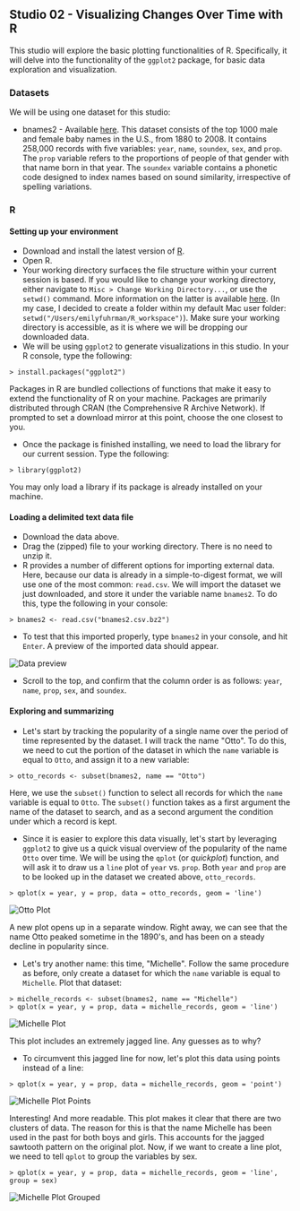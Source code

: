 ## Studio 02 - Visualizing Changes Over Time with R

This studio will explore the basic plotting functionalities of R. Specifically, it will delve into the functionality of the `ggplot2` package, for basic data exploration and visualization. 

### Datasets

We will be using one dataset for this studio:

* bnames2 - Available [here](https://github.com/emilyfuhrman/datavis_design/blob/master/2017_Fall/Data/02/bnames2.csv.bz2). This dataset consists of the top 1000 male and female baby names in the U.S., from 1880 to 2008. It contains 258,000 records with five variables: `year`, `name`, `soundex`, `sex`, and `prop`. The `prop` variable refers to the proportions of people of that gender with that name born in that year. The `soundex` variable contains a phonetic code designed to index names based on sound similarity, irrespective of spelling variations.

### R
#### Setting up your environment

* Download and install the latest version of [R](https://www.r-project.org/).
* Open R. 
* Your working directory surfaces the file structure within your current session is based. If you would like to change your working directory, either navigate to `Misc > Change Working Directory...`, or use the `setwd()` command. More information on the latter is available [here](https://support.rstudio.com/hc/en-us/articles/200711843-Working-Directories-and-Workspaces). (In my case, I decided to create a folder within my default Mac user folder: `setwd("/Users/emilyfuhrman/R_workspace")`). Make sure your working directory is accessible, as it is where we will be dropping our downloaded data.
* We will be using `ggplot2` to generate visualizations in this studio. In your R console, type the following:

```
> install.packages("ggplot2")
```

Packages in R are bundled collections of functions that make it easy to extend the functionality of R on your machine. Packages are primarily distributed through CRAN (the Comprehensive R Archive Network). If prompted to set a download mirror at this point, choose the one closest to you. 

* Once the package is finished installing, we need to load the library for our current session. Type the following:

```
> library(ggplot2)
```

You may only load a library if its package is already installed on your machine.

#### Loading a delimited text data file

* Download the data above.
* Drag the (zipped) file to your working directory. There is no need to unzip it.
* R provides a number of different options for importing external data. Here, because our data is already in a simple-to-digest format, we will use one of the most common: `read.csv`. We will import the dataset we just downloaded, and store it under the variable name `bnames2`. To do this, type the following in your console:

```
> bnames2 <- read.csv("bnames2.csv.bz2")
```

* To test that this imported properly, type `bnames2` in your console, and hit `Enter`. A preview of the imported data should appear.

![Data preview](https://github.com/emilyfuhrman/datavis_design/blob/master/2017_Fall/Studios/Images/02/01_Data_Preview.png)

* Scroll to the top, and confirm that the column order is as follows: `year`, `name`, `prop`, `sex`, and `soundex`. 

#### Exploring and summarizing

* Let's start by tracking the popularity of a single name over the period of time represented by the dataset. I will track the name "Otto". To do this, we need to cut the portion of the dataset in which the `name` variable is equal to `Otto`, and assign it to a new variable:

```
> otto_records <- subset(bnames2, name == "Otto")
```

Here, we use the `subset()` function to select all records for which the `name` variable is equal to `Otto`. The `subset()` function takes as a first argument the name of the dataset to search, and as a second argument the condition under which a record is kept. 
* Since it is easier to explore this data visually, let's start by leveraging `ggplot2` to give us a quick visual overview of the popularity of the name `Otto` over time. We will be using the `qplot` (or _quickplot_) function, and will ask it to draw us a `line` plot of `year` vs. `prop`. Both `year` and `prop` are to be looked up in the dataset we created above, `otto_records`.

```
> qplot(x = year, y = prop, data = otto_records, geom = 'line')
```

![Otto Plot](https://github.com/emilyfuhrman/datavis_design/blob/master/2017_Fall/Studios/Images/02/02_Otto_Plot.png)

A new plot opens up in a separate window. Right away, we can see that the name Otto peaked sometime in the 1890's, and has been on a steady decline in popularity since.

* Let's try another name: this time, "Michelle". Follow the same procedure as before, only create a dataset for which the `name` variable is equal to `Michelle`. Plot that dataset:

```
> michelle_records <- subset(bnames2, name == "Michelle")
> qplot(x = year, y = prop, data = michelle_records, geom = 'line')
```

![Michelle Plot](https://github.com/emilyfuhrman/datavis_design/blob/master/2017_Fall/Studios/Images/02/03_Michelle_Plot.png)

This plot includes an extremely jagged line. Any guesses as to why? 
* To circumvent this jagged line for now, let's plot this data using points instead of a line:

```
> qplot(x = year, y = prop, data = michelle_records, geom = 'point')
```

![Michelle Plot Points](https://github.com/emilyfuhrman/datavis_design/blob/master/2017_Fall/Studios/Images/02/04_Michelle_Plot_Points.png)

Interesting! And more readable. This plot makes it clear that there are two clusters of data. The reason for this is that the name Michelle has been used in the past for both boys and girls. This accounts for the jagged sawtooth pattern on the original plot. Now, if we want to create a line plot, we need to tell `qplot` to group the variables by sex.

```
> qplot(x = year, y = prop, data = michelle_records, geom = 'line', group = sex)
```

![Michelle Plot Grouped](https://github.com/emilyfuhrman/datavis_design/blob/master/2017_Fall/Studios/Images/02/05_Michelle_Plot_Grouped.png)



























